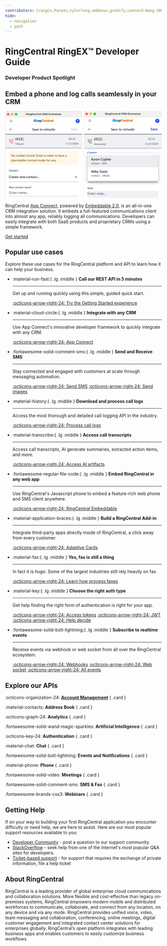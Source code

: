 ```yaml
---
contributors: CraigCo,PacoVu,tylerlong,embbnux,grokify,Leonard-Wang-2000,dibyenduroy,howie-chen
hide:
  - navigation
  - path
---
```

# RingCentral RingEX™ Developer Guide

<div class="qs-hero" markdown>
<div class="carousel container">
  <h3>Developer Product Spotlight</h3>
  <h2>Embed a phone and log calls seamlessly in your CRM</h2>
  <div class="row">
    <div class="column">
      <img src="./img/app-connect-logging.png" class="d-block mx-lg-auto img-fluid" alt="RingCentral App Connect call logging" loading="lazy">
    </div>
    <div class="column">
      <p>RingCentral <a href="https://ringcentral.github.io/rc-unified-crm-extension/">App Connect</a>, powered by <a href="https://ringcentral.github.io/ringcentral-embeddable/">Embeddable 2.0</a>, is an all-in-one CRM integration solution. It embeds a full-featured communications client into almost any app, reliably logging all communications. Developers can easily integrate with both SaaS products and proprietary CRMs using a simple framework.</p>
      <a class="md-button md-button--primary" href="https://ringcentral.github.io/rc-unified-crm-extension/">Get started</a>
    </div>
  </div>
</div>
</div>

## Popular use cases

Explore these use cases for the RingCentral platform and API to learn how it can help your business. 

<div class="grid cards" markdown>

-   :material-run-fast:{ .lg .middle } __Call our REST API in 5 minutes__

    ---

    Get up and running quickly using this simple, guided quick start. 

    [:octicons-arrow-right-24: Try the Getting Started experience](#)

-   :material-cloud-circle:{ .lg .middle } __Integrate with any CRM__

    ---

    Use App Connect's innovative developer framework to quickly integrate with any CRM. 

    [:octicons-arrow-right-24: App Connect](#)

-   :fontawesome-solid-comment-sms:{ .lg .middle } __Send and Receive SMS__

    ---

    Stay connected and engaged with customers at scale through messaging automation.

    [:octicons-arrow-right-24: Send SMS](messaging/sms/sending-sms.md) [:octicons-arrow-right-24: Send images](messaging/sms/sending-images.d)

-   :material-history:{ .lg .middle } __Download and process call logs__

    ---

    Access the most thorough and detailed call logging API in the industry. 

    [:octicons-arrow-right-24: Process call logs](voice/call-log/index.md)


-   :material-transcribe:{ .lg .middle } __Access call transcripts__

    ---

    Access call transcripts, AI generate summaries, extracted action items, and more. 

    [:octicons-arrow-right-24: Access AI artifacts](ai/ringsense/index.md)

-   :fontawesome-regular-file-code:{ .lg .middle } __Embed RingCentral in any web app__

    ---

    Use RingCentral's Javascript phone to embed a feature-rich web phone and SMS client anywhere. 

    [:octicons-arrow-right-24: RingCentral Embeddable](#)

-   :material-application-braces:{ .lg .middle } __Build a RingCentral Add-in__

    ---

    Integrate third-party apps directly inside of RingCentral, a click away from every customer. 

    [:octicons-arrow-right-24: Adaptive Cards](team-messaging/add-ins/adaptive-cards.md)

-   :material-fax:{ .lg .middle } __Yes, fax is still a thing__

    ---

    In fact it is *huge*. Some of the largest industries still rely heavily on fax.

    [:octicons-arrow-right-24: Learn how process faxes](messaging/fax/sending-faxes.md)

-   :material-key:{ .lg .middle } __Choose the right auth type__

    ---

    Get help finding the right form of authentication is right for your app. 

    [:octicons-arrow-right-24: Access tokens](#) [:octicons-arrow-right-24: JWT](#) [:octicons-arrow-right-24: Help decide](#) 

-   :fontawesome-solid-bolt-lightning:{ .lg .middle } __Subscribe to realtime events__

    ---

    Receive events via webhook or web socket from all over the RingCentral ecosystem. 

    [:octicons-arrow-right-24: Webhooks](#) [:octicons-arrow-right-24: Web socket](#) [:octicons-arrow-right-24: All events](#)

</div>

## Explore our APIs

<div class="grid" markdown>

:octicons-organization-24: [__Account Management__](account/index.md)
{ .card }

:material-contacts: __Address Book__ 
{ .card }

:octicons-graph-24: __Analytics__ 
{ .card }

:fontawesome-solid-wand-magic-sparkles: __Artificial Intelligence__ 
{ .card }

:octicons-key-24: __Authentication__ 
{ .card }

:material-chat: __Chat__ 
{ .card }

:fontawesome-solid-bolt-lightning: __Events and Notifications__ 
{ .card }

:material-phone: __Phone__ 
{ .card }

:fontawesome-solid-video: __Meetings__ 
{ .card }

:fontawesome-solid-comment-sms: __SMS & Fax__ 
{ .card }

:fontawesome-brands-css3: __Webinars__
{ .card }

</div>

## Getting Help

If on your way to building your first RingCentral application you encounter difficulty or need help, we are here to assist. Here are our most popular support resources available to you:

* [Developer Community](https://community.ringcentral.com/developer-platform-apis-integrations-5) - post a question to our support community.
* [StackOverflow](http://stackoverflow.com/questions/tagged/ringcentral) - seek help from one of the Internet's most popular Q&A sites for developers.
* [Ticket-based support](https://developers.ringcentral.com/support/) - for support that requires the exchange of private information, file a help ticket

## About RingCentral

RingCentral is a leading provider of global enterprise cloud communications and collaboration solutions. More flexible and cost-effective than legacy on-premises systems, RingCentral empowers modern mobile and distributed workforces to communicate, collaborate, and connect from any location, on any device and via any mode. RingCentral provides unified voice, video, team messaging and collaboration, conferencing, online meetings, digital customer engagement and integrated contact center solutions for enterprises globally. RingCentral’s open platform integrates with leading business apps and enables customers to easily customize business workflows.

